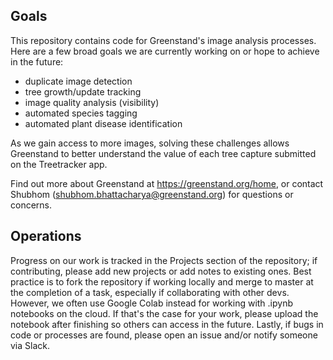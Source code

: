 ## Goals

This repository contains code for Greenstand's image analysis processes. Here are a few broad goals we are currently working on or hope to achieve in the future:
- duplicate image detection
- tree growth/update tracking
- image quality analysis (visibility)
- automated species tagging
- automated plant disease identification

As we gain access to more images, solving these challenges allows Greenstand to better understand the value of each tree capture submitted on the Treetracker app.


Find out more about Greenstand at https://greenstand.org/home, or contact Shubhom (shubhom.bhattacharya@greenstand.org) for questions or concerns. 


## Operations
Progress on our work is tracked in the Projects section of the repository; if contributing, please add new projects or add notes to existing ones. Best practice 
is to fork the repository if working locally and merge to master at the completion of a task, especially if collaborating with other devs. However, we often use Google Colab instead for working with .ipynb notebooks on the cloud. If that's the case for your work, please upload the notebook after finishing so others can access in the future. Lastly, if bugs in code 
or processes are found, please open an issue and/or notify someone via Slack. 


